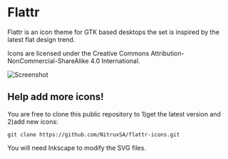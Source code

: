 Flattr
============

Flattr is an icon theme for GTK based desktops the set is inspired by the latest flat design trend.

Icons are licensed under the Creative Commons Attribution-NonCommercial-ShareAlike 4.0 International.

![Screenshot](http://store.nitrux.in/images/pic40.png)


Help add more icons!
-------------

You are free to clone this public repository to 1)get the latest version and 2)add new icons:

`git clone https://github.com/NitruxSA/flattr-icons.git`

You will need Inkscape to modify the SVG files.
